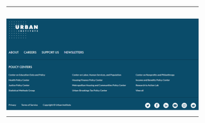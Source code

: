 
<br><br><br>

<hr>
<br>

<img src="img/footer.png" alt="Urban Institute" width="800px">

<br>
<hr> 

<br><br><br>




